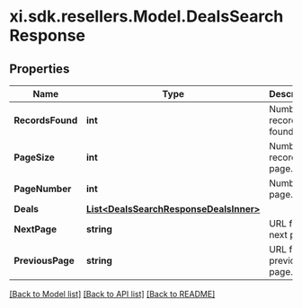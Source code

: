 # xi.sdk.resellers.Model.DealsSearchResponse

## Properties

Name | Type | Description | Notes
------------ | ------------- | ------------- | -------------
**RecordsFound** | **int** | Number of records found. | [optional] 
**PageSize** | **int** | Number of records in a page. | [optional] 
**PageNumber** | **int** | Number of page. | [optional] 
**Deals** | [**List&lt;DealsSearchResponseDealsInner&gt;**](DealsSearchResponseDealsInner.md) |  | [optional] 
**NextPage** | **string** | URL for the next page. | [optional] 
**PreviousPage** | **string** | URL for the previous page. | [optional] 

[[Back to Model list]](../README.md#documentation-for-models) [[Back to API list]](../README.md#documentation-for-api-endpoints) [[Back to README]](../README.md)

